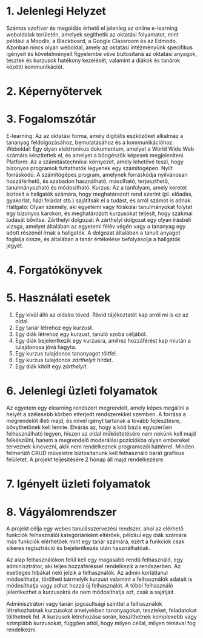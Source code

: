 # 1. Jelenlegi Helyzet
Számos szoftver és megoldás érhető el jelenleg az online e-learning weboldalak területén, amelyek segíthetik az oktatási folyamatot, mint például a Moodle, a Blackboard, a Google Classroom és az Edmodo.
Azonban nincs olyan weboldal, amely az oktatási intézményünk specifikus igényeit és követelményeit figyelembe véve biztosítaná az oktatási anyagok, tesztek és kurzusok hatékony kezelését, valamint a diákok és tanárok közötti kommunikációt.

# 2. Képernyőtervek

# 3. Fogalomszótár
E-learning: Az az oktatási forma, amely digitális eszközöket alkalmaz a tananyag feldolgozásához, bemutatásához és a kommunikációhoz.
Weboldal: Egy olyan elektronikus dokumentum, amelyet a World Wide Web számára készítettek el, és amelyet a böngészők képesek megjeleníteni.
Platform: Az a számítástechnikai környezet, amely lehetővé teszi, hogy bizonyos programok futtathatók legyenek egy számítógépen.
Nyílt forráskódú: A számítógépes program, amelynek forráskódja nyilvánosan hozzáférhető, és szabadon használható, másolható, terjeszthető, tanulmányozható és módosítható.
Kurzus: Az a tanfolyam, amely keretet biztosít a hallgatók számára, hogy meghatározott rend szerint (pl. előadás, gyakorlat, házi feladat stb.) sajátítsák el a tudást, és arról számot is adnak.
Hallgató: Olyan személy, aki egyetemi vagy főiskolai tanulmányokat folytat egy bizonyos karokon, és meghatározott kurzusokat teljesít, hogy szakmai tudását bővítse.
Zárthelyi dolgozat: A zárthelyi dolgozat egy olyan írásbeli vizsga, amelyet általában az egyetemi félév végén vagy a tananyag egy adott részénél írnak a hallgatók. A dolgozat általában a tanult anyagot foglalja össze, és általában a tanár értékelése befolyásolja a hallgatók jegyét.


# 4. Forgatókönyvek

# 5. Használati esetek
1. Egy kívül álló az oldalra téved. Rövid tájékoztatót kap arról mi is ez az oldal.
2. Egy tanár létrehoz egy kurzust.
3. Egy diák létrehoz egy kurzust, tanuló szoba céljából.
4. Egy diák bejelentkezik egy kurzusra, amihez hozzáférést kap miután a tulajdonosa jóvá hagyta.
5. Egy kurzus tulajdonos tananyagot töltfel.
6. Egy kurzus tulajdonos _zárthelyit_ hírdet.
7. Egy diák kitölt egy _zárthelyit_.

# 6. Jelenlegi üzleti folyamatok
Az egyetem egy elearning rendszert megrendelt, amely képes megállni a helyét a szélesebb körben elterjedt rendszerekkel szemben. A forrása a megrendelőt illeti majd, és mivel igényt tartanak a tovább fejlesztésre, bővythetőnek kell lennie. Elvárás az, hogy a kód bázis egyszerűen felhasználható legyen, hiszen az oldal működtetésére nem nekünk kell majd felkészülni, hanem a megrendelő moderálási pozíciókba olyan embereket terveznek kinevezni, akik nem rendelkeznek programozói háttérrel. Minden felmerülő CRUD műveletre biztosítanunk kell felhasználó barát grafikus felületet.
A projekt teljesítésére 2 hónap áll majd rendelkezésre.

# 7. Igényelt üzleti folyamatok

# 8. Vágyálomrendszer

A projekt célja egy webes tanulásszervezési rendszer, ahol az elérhető funkciók felhasználói kategóriánként eltérőek, például egy diák számára más funkciók elérhetőek mint egy tanár számára, ezért a funkciók csak sikeres regisztráció és bejelentkezés után használhatóak.

Az alap felhasználókon felül kell egy magasabb rendű felhasználó, egy adminisztrátor, aki teljes hozzáféréssel rendelkezik a rendszerben. Az esetleges hibákat neki jelzik a felhasználók. Az admin korlátlanul módosíthatja, törölheti bármelyik kurzust valamint a felhasználók adatait is módosíthatja vagy adhat hozzá új felhasználót. A többi felhasználó jelentkezhet a kurzusokra de nem módosíthatja azt, csak a sajátjait.

Adminisztrátori vagy tanári jogosultsági szinttel a felhasználók létrehozhatnak kurzusokat amelyekben tananyagokat, teszteket, feladatokat tölthetnek fel. A kurzusok létrehozása során, készíthetnek komplexebb vagy szimplább kurzusokat, függően attól, hogy milyen céllal, milyen témával fog rendelkezni.
